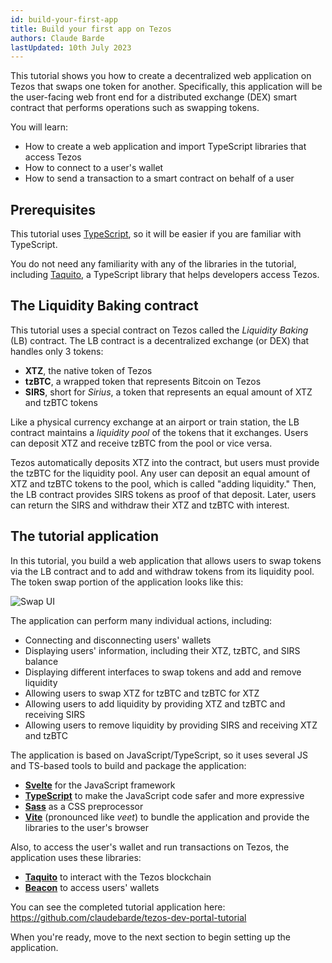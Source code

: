 ```yaml
---
id: build-your-first-app
title: Build your first app on Tezos
authors: Claude Barde
lastUpdated: 10th July 2023
---
```


This tutorial shows you how to create a decentralized web application on Tezos that swaps one token for another.
Specifically, this application will be the user-facing web front end for a distributed exchange (DEX) smart contract that performs operations such as swapping tokens.

You will learn:

- How to create a web application and import TypeScript libraries that access Tezos
- How to connect to a user's wallet
- How to send a transaction to a smart contract on behalf of a user

## Prerequisites

This tutorial uses [TypeScript](https://www.typescriptlang.org/), so it will be easier if you are familiar with TypeScript.

You do not need any familiarity with any of the libraries in the tutorial, including [Taquito](https://tezostaquito.io/), a TypeScript library that helps developers access Tezos.

## The Liquidity Baking contract

This tutorial uses a special contract on Tezos called the *Liquidity Baking* (LB) contract.
The LB contract is a decentralized exchange (or DEX) that handles only 3 tokens:

- **XTZ**, the native token of Tezos
- **tzBTC**, a wrapped token that represents Bitcoin on Tezos
- **SIRS**, short for _Sirius_, a token that represents an equal amount of XTZ and tzBTC tokens

Like a physical currency exchange at an airport or train station, the LB contract maintains a *liquidity pool* of the tokens that it exchanges.
Users can deposit XTZ and receive tzBTC from the pool or vice versa.

Tezos automatically deposits XTZ into the contract, but users must provide the tzBTC for the liquidity pool.
Any user can deposit an equal amount of XTZ and tzBTC tokens to the pool, which is called "adding liquidity."
Then, the LB contract provides SIRS tokens as proof of that deposit.
Later, users can return the SIRS and withdraw their XTZ and tzBTC with interest.

## The tutorial application

In this tutorial, you build a web application that allows users to swap tokens via the LB contract and to add and withdraw tokens from its liquidity pool.
The token swap portion of the application looks like this:

![Swap UI](/images/build-your-first-app/swap-ui.png "Swap UI")

The application can perform many individual actions, including:

- Connecting and disconnecting users' wallets
- Displaying users' information, including their XTZ, tzBTC, and SIRS balance
- Displaying different interfaces to swap tokens and add and remove liquidity
- Allowing users to swap XTZ for tzBTC and tzBTC for XTZ
- Allowing users to add liquidity by providing XTZ and tzBTC and receiving SIRS
- Allowing users to remove liquidity by providing SIRS and receiving XTZ and tzBTC

The application is based on JavaScript/TypeScript, so it uses several JS and TS-based tools to build and package the application:

- **[Svelte](https://svelte.dev/)** for the JavaScript framework
- **[TypeScript](https://www.typescriptlang.org/)** to make the JavaScript code safer and more expressive
- **[Sass](https://sass-lang.com/)** as a CSS preprocessor
- **[Vite](https://vitejs.dev/)** (pronounced like _veet_) to bundle the application and provide the libraries to the user's browser

Also, to access the user's wallet and run transactions on Tezos, the application uses these libraries:

- **[Taquito](https://tezostaquito.io/)** to interact with the Tezos blockchain
- **[Beacon](https://docs.walletbeacon.io/)** to access users' wallets

You can see the completed tutorial application here: https://github.com/claudebarde/tezos-dev-portal-tutorial

When you're ready, move to the next section to begin setting up the application.
